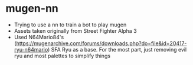 # mugen-nn
- Trying to use a nn to train a bot to play mugen
- Assets taken originally from Street Fighter Alpha 3
- Used N64Mario84's (https://mugenarchive.com/forums/downloads.php?do=file&id=20417-ryu-n64mario) SFA Ryu as a base. For the most part, just removing evil ryu and most palettes to simplify things

